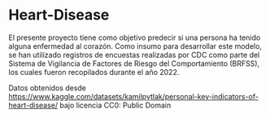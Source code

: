 # Heart-Disease

El presente proyecto tiene como objetivo predecir si una persona ha tenido alguna enfermedad al corazón. Como insumo para desarrollar este modelo, se han utilizado registros de encuestas realizadas por CDC como parte del Sistema de Vigilancia de Factores de Riesgo del Comportamiento (BRFSS), los cuales fueron recopilados durante el año 2022.

Datos obtenidos desde https://www.kaggle.com/datasets/kamilpytlak/personal-key-indicators-of-heart-disease/ bajo licencia CC0: Public Domain
